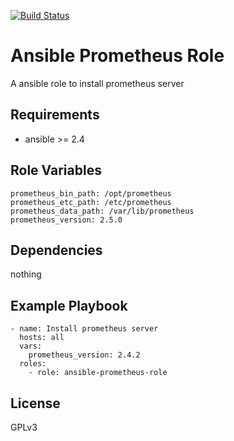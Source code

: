 [![Build Status](https://travis-ci.org/jeffrey4l/ansible-prometheus-role.svg?branch=master)](https://travis-ci.org/jeffrey4l/ansible-prometheus-role)

Ansible Prometheus Role
=======================

A ansible role to install prometheus server

Requirements
------------

* ansible >= 2.4

Role Variables
--------------

    prometheus_bin_path: /opt/prometheus
    prometheus_etc_path: /etc/prometheus
    prometheus_data_path: /var/lib/prometheus
    prometheus_version: 2.5.0

Dependencies
------------

nothing

Example Playbook
----------------

    - name: Install prometheus server
      hosts: all
      vars:
        prometheus_version: 2.4.2
      roles:
        - role: ansible-prometheus-role

License
-------

GPLv3
